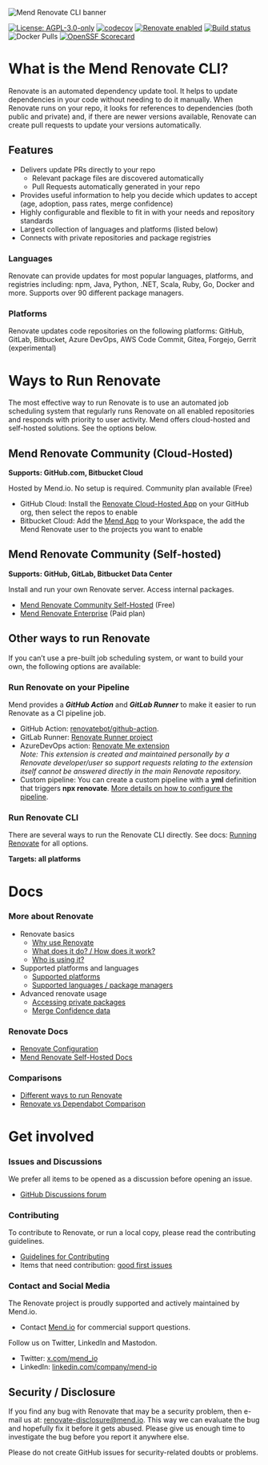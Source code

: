 ![Mend Renovate CLI banner](https://docs.renovatebot.com/assets/images/mend-renovate-cli-banner.jpg)

[![License: AGPL-3.0-only](https://img.shields.io/badge/license-%20%09AGPL--3.0--only-blue.svg)](https://raw.githubusercontent.com/renovatebot/renovate/main/license)
[![codecov](https://codecov.io/gh/renovatebot/renovate/branch/main/graph/badge.svg)](https://codecov.io/gh/renovatebot/renovate)
[![Renovate enabled](https://img.shields.io/badge/renovate-enabled-brightgreen.svg)](https://renovatebot.com/)
[![Build status](https://github.com/renovatebot/renovate/actions/workflows/build.yml/badge.svg)](https://github.com/renovatebot/renovate/actions/workflows/build.yml)
![Docker Pulls](https://img.shields.io/docker/pulls/renovate/renovate?color=turquoise)
[![OpenSSF Scorecard](https://api.securityscorecards.dev/projects/github.com/renovatebot/renovate/badge)](https://securityscorecards.dev/viewer/?uri=github.com/renovatebot/renovate)

# What is the Mend Renovate CLI?

Renovate is an automated dependency update tool.
It helps to update dependencies in your code without needing to do it manually.
When Renovate runs on your repo, it looks for references to dependencies (both public and private) and, if there are newer versions available, Renovate can create pull requests to update your versions automatically.

## Features

- Delivers update PRs directly to your repo
  - Relevant package files are discovered automatically
  - Pull Requests automatically generated in your repo
- Provides useful information to help you decide which updates to accept (age, adoption, pass rates, merge confidence)
- Highly configurable and flexible to fit in with your needs and repository standards
- Largest collection of languages and platforms (listed below)
- Connects with private repositories and package registries

### Languages

Renovate can provide updates for most popular languages, platforms, and registries including: npm, Java, Python, .NET, Scala, Ruby, Go, Docker and more.
Supports over 90 different package managers.

### Platforms

Renovate updates code repositories on the following platforms: GitHub, GitLab, Bitbucket, Azure DevOps, AWS Code Commit, Gitea, Forgejo, Gerrit (experimental)

#  Ways to Run Renovate

The most effective way to run Renovate is to use an automated job scheduling system that regularly runs Renovate on all enabled repositories and responds with priority to user activity.
Mend offers cloud-hosted and self-hosted solutions. See the options below.

## Mend Renovate Community (Cloud-Hosted)

**Supports: GitHub.com, Bitbucket Cloud**

Hosted by Mend.io. No setup is required. Community plan available (Free)

* GitHub Cloud: Install the [Renovate Cloud-Hosted App](https://github.com/apps/renovate) on your GitHub org, then select the repos to enable
* Bitbucket Cloud: Add the [Mend App](https://marketplace.atlassian.com/apps/1232072/mend) to your Workspace, the add the Mend Renovate user to the projects you want to enable

## Mend Renovate Community (Self-hosted)

**Supports: GitHub, GitLab, Bitbucket Data Center**

Install and run your own Renovate server. Access internal packages.

* [Mend Renovate Community Self-Hosted](https://github.com/mend/renovate-ce-ee/tree/main/docs) (Free)
* [Mend Renovate Enterprise](https://www.mend.io/mend-renovate/) (Paid plan)

## Other ways to run Renovate

If you can’t use a pre-built job scheduling system, or want to build your own, the following options are available:

### Run Renovate on your Pipeline

Mend provides a _**GitHub Action**_ and _**GitLab Runner**_ to make it easier to run Renovate as a CI pipeline job.

* GitHub Action: [renovatebot/github-action](https://github.com/renovatebot/github-action).
* GitLab Runner: [Renovate Runner project](https://gitlab.com/renovate-bot/renovate-runner/)
* AzureDevOps action: [Renovate Me extension](https://marketplace.visualstudio.com/items?itemName=jyc.vsts-extensions-renovate-me)<br>
  _Note: This extension is created and maintained personally by a Renovate developer/user so support requests relating to the extension itself cannot be answered directly in the main Renovate repository._
* Custom pipeline: You can create a custom pipeline with a **yml** definition that triggers **npx renovate**. [More details on how to configure the pipeline](https://docs.renovatebot.com/modules/platform/azure/).

### Run Renovate CLI

There are several ways to run the Renovate CLI directly.
See docs: [Running Renovate](https://docs.renovatebot.com/getting-started/running/) for all options.

**Targets: all platforms**

# Docs

### More about Renovate

- Renovate basics
  - [Why use Renovate](https://docs.renovatebot.com/#why-use-renovate)
  - [What does it do? / How does it work?](https://docs.renovatebot.com/key-concepts/how-renovate-works/)
  - [Who is using it?](https://docs.renovatebot.com/#who-uses-renovate)
- Supported platforms and languages
  - [Supported platforms](https://docs.renovatebot.com/#supported-platforms)
  - [Supported languages / package managers](https://docs.renovatebot.com/modules/manager/)
- Advanced renovate usage
  - [Accessing private packages](https://docs.renovatebot.com/getting-started/private-packages/)
  - [Merge Confidence data](https://docs.renovatebot.com/merge-confidence/)

### Renovate Docs

- [Renovate Configuration](https://docs.renovatebot.com/configuration-options/)
- [Mend Renovate Self-Hosted Docs](https://github.com/mend/renovate-ce-ee/tree/main/docs)

### Comparisons

- [Different ways to run Renovate](https://www.mend.io/renovate/)
- [Renovate vs Dependabot Comparison](https://docs.renovatebot.com/bot-comparison/)

# Get involved

### Issues and Discussions

We prefer all items to be opened as a discussion before opening an issue.
- [GitHub Discussions forum
  ](https://github.com/renovatebot/renovate/discussions)

### Contributing

To contribute to Renovate, or run a local copy, please read the contributing guidelines.
- [Guidelines for Contributing](https://github.com/renovatebot/renovate/blob/main/.github/contributing.md)
- Items that need contribution: [good first issues](https://github.com/renovatebot/renovate/contribute)

### Contact and Social Media

The Renovate project is proudly supported and actively maintained by Mend.io.
- Contact [Mend.io](http://Mend.io) for commercial support questions.

Follow us on Twitter, LinkedIn and Mastodon.
- Twitter: [x.com/mend_io](http://x.com/mend_io)
- LinkedIn: [linkedin.com/company/mend-io](https://linkedin.com/company/mend-io)

## Security / Disclosure

If you find any bug with Renovate that may be a security problem, then e-mail us at: [renovate-disclosure@mend.io](mailto:renovate-disclosure@mend.io).
This way we can evaluate the bug and hopefully fix it before it gets abused.
Please give us enough time to investigate the bug before you report it anywhere else.

Please do not create GitHub issues for security-related doubts or problems.
